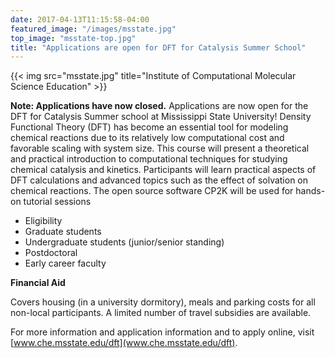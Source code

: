 ```yaml
---
date: 2017-04-13T11:15:58-04:00
featured_image: "/images/msstate.jpg"
top_image: "msstate-top.jpg"
title: "Applications are open for DFT for Catalysis Summer School"
---
```


{{< img src="msstate.jpg" title="Institute of Computational Molecular Science Education" >}}

**Note: Applications have now closed.** Applications are now open for the DFT for Catalysis Summer school at Mississippi State University! Density Functional Theory (DFT) has become an essential tool for modeling chemical reactions due to its relatively low computational cost and favorable scaling with system size.  This course will present a theoretical and practical introduction to computational techniques for studying chemical catalysis and kinetics.  Participants will learn practical aspects of DFT calculations and advanced topics such as the effect of solvation on chemical reactions.  The open source software CP2K will be used for hands-on tutorial sessions

- Eligibility
- Graduate students
- Undergraduate students (junior/senior standing)
- Postdoctoral
- Early career faculty


**Financial Aid**

Covers housing (in a university dormitory), meals and parking costs for all non-local participants. A limited number of travel subsidies are available.

For more information and application information and to apply online, visit [www.che.msstate.edu/dft](www.che.msstate.edu/dft). 

